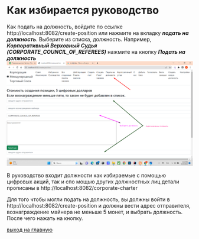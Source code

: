 # Как избирается руководство


Как подать на должность, войдите по ссылке http://localhost:8082/create-position
или нажмите на вкладку ***подать на должность***.
Выберите из списка, должность.
Например, ***Корпоративный Верховный Судья (CORPORATE_COUNCIL_OF_REFEREES)***
нажмите на кнопку ***Подать на должность***
![подать на должность](../screenshots/position.png)


В руководство входит должности как избираемые с помощью цифровых акций, так и спо мощью других должностных лиц
детали прописаны в http://localhost:8082/corporate-charter

Для того чтобы могли подать на должность, вы должны войти в
http://localhost:8082/create-position
и должны вести адрес отправителя, вознаграждение майнера 
не меньше 5 монет, и выбрать должность. После чего нажать на кнопку.



[выход на главную](./documentationRus.md)

